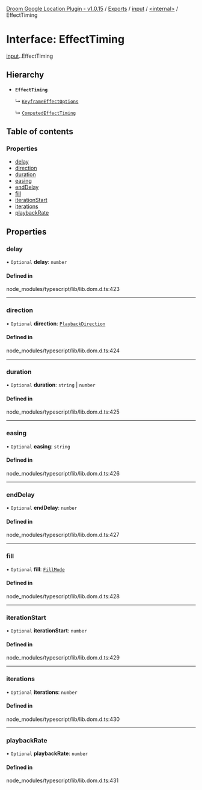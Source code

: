 [Droom Google Location Plugin - v1.0.15](../README.md) / [Exports](../modules.md) / [input](../modules/input.md) / [<internal\>](../modules/input._internal_.md) / EffectTiming

# Interface: EffectTiming

[input](../modules/input.md).[<internal>](../modules/input._internal_.md).EffectTiming

## Hierarchy

- **`EffectTiming`**

  ↳ [`KeyframeEffectOptions`](input._internal_.KeyframeEffectOptions.md)

  ↳ [`ComputedEffectTiming`](input._internal_.ComputedEffectTiming.md)

## Table of contents

### Properties

- [delay](input._internal_.EffectTiming.md#delay)
- [direction](input._internal_.EffectTiming.md#direction)
- [duration](input._internal_.EffectTiming.md#duration)
- [easing](input._internal_.EffectTiming.md#easing)
- [endDelay](input._internal_.EffectTiming.md#enddelay)
- [fill](input._internal_.EffectTiming.md#fill)
- [iterationStart](input._internal_.EffectTiming.md#iterationstart)
- [iterations](input._internal_.EffectTiming.md#iterations)
- [playbackRate](input._internal_.EffectTiming.md#playbackrate)

## Properties

### delay

• `Optional` **delay**: `number`

#### Defined in

node_modules/typescript/lib/lib.dom.d.ts:423

___

### direction

• `Optional` **direction**: [`PlaybackDirection`](../modules/input._internal_.md#playbackdirection)

#### Defined in

node_modules/typescript/lib/lib.dom.d.ts:424

___

### duration

• `Optional` **duration**: `string` \| `number`

#### Defined in

node_modules/typescript/lib/lib.dom.d.ts:425

___

### easing

• `Optional` **easing**: `string`

#### Defined in

node_modules/typescript/lib/lib.dom.d.ts:426

___

### endDelay

• `Optional` **endDelay**: `number`

#### Defined in

node_modules/typescript/lib/lib.dom.d.ts:427

___

### fill

• `Optional` **fill**: [`FillMode`](../modules/input._internal_.md#fillmode)

#### Defined in

node_modules/typescript/lib/lib.dom.d.ts:428

___

### iterationStart

• `Optional` **iterationStart**: `number`

#### Defined in

node_modules/typescript/lib/lib.dom.d.ts:429

___

### iterations

• `Optional` **iterations**: `number`

#### Defined in

node_modules/typescript/lib/lib.dom.d.ts:430

___

### playbackRate

• `Optional` **playbackRate**: `number`

#### Defined in

node_modules/typescript/lib/lib.dom.d.ts:431
